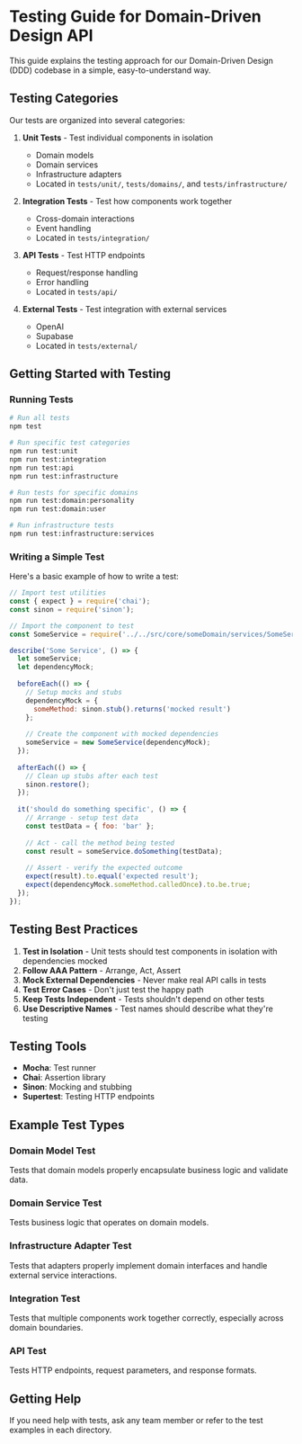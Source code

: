 # Testing Guide for Domain-Driven Design API

This guide explains the testing approach for our Domain-Driven Design (DDD) codebase in a simple, easy-to-understand way.

## Testing Categories

Our tests are organized into several categories:

1. **Unit Tests** - Test individual components in isolation
   - Domain models
   - Domain services
   - Infrastructure adapters
   - Located in `tests/unit/`, `tests/domains/`, and `tests/infrastructure/`

2. **Integration Tests** - Test how components work together
   - Cross-domain interactions
   - Event handling
   - Located in `tests/integration/`

3. **API Tests** - Test HTTP endpoints
   - Request/response handling
   - Error handling
   - Located in `tests/api/`

4. **External Tests** - Test integration with external services
   - OpenAI
   - Supabase
   - Located in `tests/external/`

## Getting Started with Testing

### Running Tests

```bash
# Run all tests
npm test

# Run specific test categories
npm run test:unit
npm run test:integration
npm run test:api
npm run test:infrastructure

# Run tests for specific domains
npm run test:domain:personality
npm run test:domain:user

# Run infrastructure tests
npm run test:infrastructure:services
```

### Writing a Simple Test

Here's a basic example of how to write a test:

```javascript
// Import test utilities
const { expect } = require('chai');
const sinon = require('sinon');

// Import the component to test
const SomeService = require('../../src/core/someDomain/services/SomeService');

describe('Some Service', () => {
  let someService;
  let dependencyMock;
  
  beforeEach(() => {
    // Setup mocks and stubs
    dependencyMock = {
      someMethod: sinon.stub().returns('mocked result')
    };
    
    // Create the component with mocked dependencies
    someService = new SomeService(dependencyMock);
  });
  
  afterEach(() => {
    // Clean up stubs after each test
    sinon.restore();
  });
  
  it('should do something specific', () => {
    // Arrange - setup test data
    const testData = { foo: 'bar' };
    
    // Act - call the method being tested
    const result = someService.doSomething(testData);
    
    // Assert - verify the expected outcome
    expect(result).to.equal('expected result');
    expect(dependencyMock.someMethod.calledOnce).to.be.true;
  });
});
```

## Testing Best Practices

1. **Test in Isolation** - Unit tests should test components in isolation with dependencies mocked
2. **Follow AAA Pattern** - Arrange, Act, Assert
3. **Mock External Dependencies** - Never make real API calls in tests
4. **Test Error Cases** - Don't just test the happy path
5. **Keep Tests Independent** - Tests shouldn't depend on other tests
6. **Use Descriptive Names** - Test names should describe what they're testing

## Testing Tools

- **Mocha**: Test runner
- **Chai**: Assertion library
- **Sinon**: Mocking and stubbing
- **Supertest**: Testing HTTP endpoints

## Example Test Types

### Domain Model Test

Tests that domain models properly encapsulate business logic and validate data.

### Domain Service Test

Tests business logic that operates on domain models.

### Infrastructure Adapter Test

Tests that adapters properly implement domain interfaces and handle external service interactions.

### Integration Test

Tests that multiple components work together correctly, especially across domain boundaries.

### API Test

Tests HTTP endpoints, request parameters, and response formats.

## Getting Help

If you need help with tests, ask any team member or refer to the test examples in each directory.